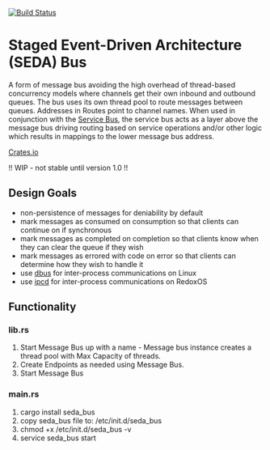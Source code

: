 [![Build Status](https://travis-ci.com/resolvingarchitecture/seda-bus.svg?branch=master)](https://travis-ci.com/resolvingarchitecture/seda-bus)
# Staged Event-Driven Architecture (SEDA) Bus
A form of message bus avoiding the high overhead of thread-based concurrency models where channels get their own inbound and outbound queues. 
The bus uses its own thread pool to route messages between queues. Addresses in Routes point to channel names.
When used in conjunction with the [Service Bus](https://github.com/resolvingarchitecture/service-bus), 
the service bus acts as a layer above the message bus driving routing based on service operations and/or other 
logic which results in mappings to the lower message bus address.

[Crates.io](https://crates.io/crates/seda_bus)

!! WIP - not stable until version 1.0 !!

## Design Goals 

* non-persistence of messages for deniability by default
* mark messages as consumed on consumption so that clients can continue on if synchronous
* mark messages as completed on completion so that clients know when they can clear the queue if they wish
* mark messages as errored with code on error so that clients can determine how they wish to handle it
* use [dbus](https://en.wikipedia.org/wiki/D-Bus) for inter-process communications on Linux
* use [ipcd](https://dev.to/legolord208/programming-for-redox-os-4124) for inter-process communications on RedoxOS

## Functionality

### lib.rs
1. Start Message Bus up with a name - Message bus instance creates a thread pool with Max Capacity of threads.
2. Create Endpoints as needed using Message Bus.
3. Start Message Bus

### main.rs
1. cargo install seda_bus
2. copy seda_bus file to: /etc/init.d/seda_bus
3. chmod +x /etc/init.d/seda_bus -v
4. service seda_bus start

   
